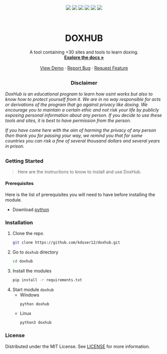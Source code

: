 <!-- Improved compatibility of back to top link: See: https://github.com/othneildrew/Best-README-Template/pull/73 -->
<a name="readme-top"></a>
<!--
*** Thanks for checking out the Best-README-Template. If you have a suggestion
*** that would make this better, please fork the repo and create a pull request
*** or simply open an issue with the tag "enhancement".
*** Don't forget to give the project a star!
*** Thanks again! Now go create something AMAZING! :D
-->

<!-- PROJECT SHIELDS -->
<!--
*** I'm using markdown "reference style" links for readability.
*** Reference links are enclosed in brackets [ ] instead of parentheses ( ).
*** See the bottom of this document for the declaration of the reference variables
*** for contributors-url, forks-url, etc. This is an optional, concise syntax you may use.
*** https://www.markdownguide.org/basic-syntax/#reference-style-links
-->
<!--suppress ALL -->
<p align="center">
  <img src="https://img.shields.io/github/contributors/KDUser12/DoxHub?style=for-the-badge">
  <img src="https://img.shields.io/github/forks/KDUser12/DoxHub?style=for-the-badge">
  <img src="https://img.shields.io/github/stars/KDUser12/DoxHub?style=for-the-badge">
  <img src="https://img.shields.io/github/issues/KDUser12/DoxHub?style=for-the-badge">
  <img src="https://img.shields.io/github/license/KDUser12/DoxHub?style=for-the-badge">
  <img src="https://img.shields.io/badge/Version-2.0b1-orange?style=for-the-badge">
</p>


<!-- PROJECT LOGO -->
<br />
<div align="center">


<h1 align="center">DOXHUB</h1>

  <p align="center">
    A tool containing +30 sites and tools to learn doxing.
    <br />
    <a href="https://github.com/kduser12/doxhub"><strong>Explore the docs »</strong></a>
    <br />
    <br />
    <a href="https://github.com/kduser12/doxhub">View Demo</a>
    ·
    <a href="https://github.com/kduser12/doxhub/issues">Report Bug</a>
    ·
    <a href="https://github.com/kduser12/doxhub/issues">Request Feature</a>
  </p>
</div>

##

<!-- DISCLAIMER -->
<h3><p align="center">Disclaimer</p></h3>
<p><i>DoxHub is an educational program to learn how osint works but also to know how to protect yourself from it. We are in no way responsible for acts or derivations of the program that go against privacy like doxing. We encourage you to maintain a certain ethic and not risk your life by publicly exposing personal information about any person. If you decide to use these tools and sites, it is best to have permission from the person.</i>
</p>

<p><i>If you have come here with the aim of harming the privacy of any person then thank you for passing your way, we remind you that for some countries you can risk a fine of several thousand dollars and several years in prison. </i></p>

##

<!-- GETTING STARTED -->
<h3><p>Getting Started</p></h3>

> Here are the instructions to know to install and use DoxHub.

<h4><p>Prerequisites</p></h4>

Here is the list of prerequisites you will need to have before installing the module.

- Download [python](https://www.python.org/downloads/release/python-3121/)
  

### Installation

1. Clone the repo
   ```sh
   git clone https://github.com/kduser12/doxhub.git
   ```
2. Go to `doxhub` directory
   ```sh
   cd doxhub
   ```
3. Install the modules
    ```sh
    pip install -r requirements.txt
    ```
4. Start module `doxhub`
   - Windows
       ```py
     python doxhub
      ```
   - Linux
       ```py
     python3 doxhub
      ```

<!-- LICENSE -->
<h3><p>License</p></h3>

Distributed under the MIT License. See [LICENSE](https://github.com/KDUser12/DoxHub/blob/master/LICENSE) for more information.

<!-- MARKDOWN LINKS & IMAGES -->
<!-- https://www.markdownguide.org/basic-syntax/#reference-style-links -->